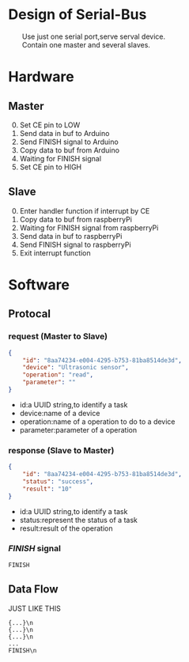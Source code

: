 # Design of Serial-Bus
&emsp;&emsp;Use just one serial port,serve serval device.<br>
&emsp;&emsp;Contain one master and several slaves.
# Hardware

## Master
0. Set CE pin to LOW
1. Send data in buf to Arduino
2. Send FINISH signal to Arduino
3. Copy data to buf from Arduino
4. Waiting for FINISH signal
5. Set CE pin to HIGH

## Slave
0. Enter handler function if interrupt by CE
1. Copy data to buf from raspberryPi
2. Waiting for FINISH signal from raspberryPi
3. Send data in buf to raspberryPi
4. Send FINISH signal to raspberryPi
5. Exit interrupt function

# Software

## Protocal

### request (Master to Slave)
```json
{
    "id": "8aa74234-e004-4295-b753-81ba8514de3d",
    "device": "Ultrasonic sensor",
    "operation": "read",
    "parameter": ""
}
```
* id:a UUID string,to identify a task
* device:name of a device
* operation:name of a operation to do to a device
* parameter:parameter of a operation

### response (Slave to Master)
```json
{
    "id": "8aa74234-e004-4295-b753-81ba8514de3d",
    "status": "success",
    "result": "10"
}
```
* id:a UUID string,to identify a task
* status:represent the status of a task
* result:result of the operation

### ***FINISH*** signal
```
FINISH
```

## Data Flow
JUST LIKE THIS
```
{...}\n
{...}\n
{...}\n
...
FINISH\n
```